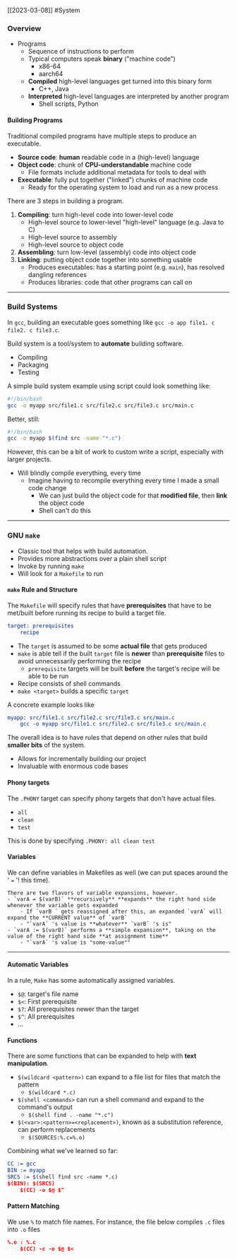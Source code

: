 [[2023-03-08]] #System

### Overview
- Programs
	- Sequence of instructions to perform
	- Typical computers speak **binary** ("machine code")
		- x86-64
		- aarch64
	- **Compiled** high-level languages get turned into this binary form
		- C++, Java
	- **Interpreted** high-level languages are interpreted by another program
		- Shell scripts, Python

#### Building Programs
Traditional compiled programs have multiple steps to produce an executable.
- **Source code**: **human** readable code in a (high-level) language
- **Object code**: chunk of **CPU-understandable** machine code
	- File formats include additional metadata for tools to deal with
- **Executable**: fully put together ("linked") chunks of machine code
	- Ready for the operating system to load and run as a new process

There are 3 steps in building a program.
1. **Compiling**: turn high-level code into lower-level code
	- High-level source to lower-level "high-level" language (e.g. Java to C)
	- High-level source to assembly
	- High-level source to object code
2. **Assembling**: turn low-level (assembly) code into object code
3. **Linking**: putting object code together into something usable
	- Produces executables: has a starting point (e.g. `main`), has resolved dangling references
	- Produces libraries: code that other programs can call on

---

### Build Systems
In `gcc`, building an executable goes something like `gcc -o app file1. c file2. c file3.c`.

Build system is a tool/system to **automate** building software.
- Compiling
- Packaging
- Testing

A simple build system example using script could look something like:
```bash
#!/bin/bash  
gcc -o myapp src/file1.c src/file2.c src/file3.c src/main.c
```

Better, still:
```bash
#!/bin/bash  
gcc -o myapp $(find src -name "*.c")
```

However, this can be a bit of work to custom write a script, especially with larger projects.
- Will blindly compile everything, every time
	- Imagine having to recompile everything every time I made a small code change
		- We can just build the object code for that **modified file**, then **link** the object code
		- Shell can't do this

---

### GNU `make`
- Classic tool that helps with build automation.
- Provides more abstractions over a plain shell script
- Invoke by running `make`
- Will look for a `Makefile` to run

#### `make` Rule and Structure
The `Makefile` will specify rules that have **prerequisites** that have to be met/built before running its recipe to build a target file.

```cmake
target: prerequisites  
	recipe
```

- The `target` is assumed to be some **actual file** that gets produced
- `make` is able tell if the built `target` file is **newer** than **prerequisite** files to avoid unnecessarily performing the recipe
	- `prerequisite` targets will be built **before** the target's recipe will be able to be run
- Recipe consists of shell commands
- `make <target>` builds a specific `target`

A concrete example looks like
```cmake
myapp: src/file1.c src/file2.c src/file3.c src/main.c  
	gcc -o myapp src/file1.c src/file2.c src/file3.c src/main.c
```

The overall idea is to have rules that depend on other rules that build **smaller bits** of the system.
- Allows for incrementally building our project
- Invaluable with enormous code bases

#### Phony targets
The `.PHONY` target can specify phony targets that don't have actual files.
- `all`
- `clean`
- `test`

This is done by specifying
`.PHONY: all clean test`

#### Variables
We can define variables in Makefiles as well (we can put spaces around the ' `=` '! this time).

```ad-important
There are two flavors of variable expansions, however.
- `varA = $(varB)` **recursively** **expands** the right hand side whenever the variable gets expanded
	- If `varB ` gets reassigned after this, an expanded `varA` will expand the **CURRENT value** of `varB`
	- "`varA` 's value is **whatever** `varB` 's is"
- `varA := $(varB)` performs a **simple expansion**, taking on the value of the right hand side **at assignment time**
	- "`varA` 's value is "some-value""
```

---

#### Automatic Variables
In a rule, `Make` has some automatically assigned variables.
- `$@`: target's file name
- `$<`: First prerequisite
- `$?`: All prerequisites newer than the target
- `$^`: All prerequisites
- ...

#### Functions
There are some functions that can be expanded to help with **text manipulation**.
- `$(wildcard <pattern>)` can expand to a file list for files that match the pattern
	- `$(wildcard *.c)`
- `$(shell <commands>` can run a shell command and expand to the command's output
	- `$(shell find . -name "*.c")`
- `$(<var>:<pattern>=<replacement>)`, known as a substitution reference, can perform replacements
	- `$(SOURCES:%.c=%.o)`

Combining what we've learned so far:
```cmake
CC := gcc  
BIN := myapp  
SRCS := $(shell find src -name *.c) 
$(BIN): $(SRCS)
	$(CC) -o $@ $^
```

#### Pattern Matching
We use `%` to match file names. For instance, the file below compiles `.c` files into `.o` files

```cmake
%.o : %.c  
	$(CC) -c -o $@ $<
```

